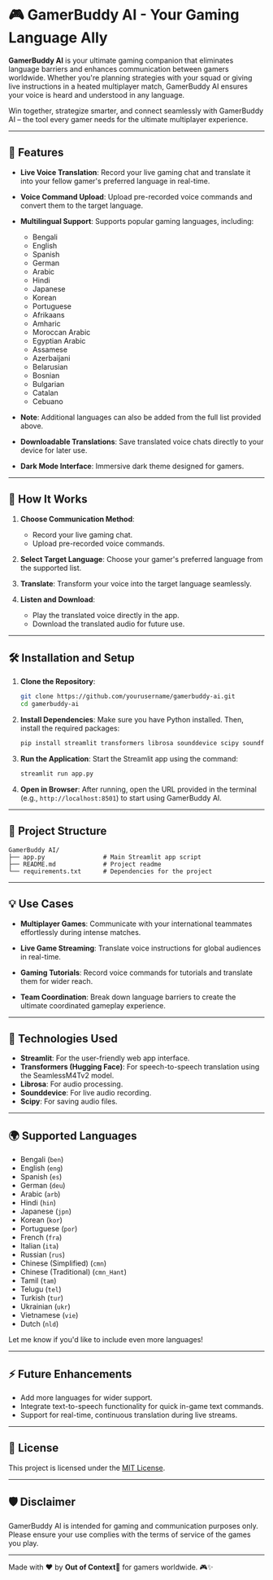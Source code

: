 # 🎮 GamerBuddy AI - Your Gaming Language Ally

**GamerBuddy AI** is your ultimate gaming companion that eliminates language barriers and enhances communication between gamers worldwide. Whether you're planning strategies with your squad or giving live instructions in a heated multiplayer match, GamerBuddy AI ensures your voice is heard and understood in any language. 

Win together, strategize smarter, and connect seamlessly with GamerBuddy AI – the tool every gamer needs for the ultimate multiplayer experience.

---

## 🚀 Features

- **Live Voice Translation**:
  Record your live gaming chat and translate it into your fellow gamer's preferred language in real-time.

- **Voice Command Upload**:
  Upload pre-recorded voice commands and convert them to the target language.

- **Multilingual Support**:
  Supports popular gaming languages, including: 
  - Bengali  
  - English  
  - Spanish  
  - German  
  - Arabic  
  - Hindi  
  - Japanese  
  - Korean  
  - Portuguese  
  - Afrikaans  
  - Amharic  
  - Moroccan Arabic  
  - Egyptian Arabic  
  - Assamese  
  - Azerbaijani  
  - Belarusian  
  - Bosnian  
  - Bulgarian  
  - Catalan  
  - Cebuano  

- **Note**: Additional languages can also be added from the full list provided above.

- **Downloadable Translations**:
  Save translated voice chats directly to your device for later use.

- **Dark Mode Interface**:
  Immersive dark theme designed for gamers.

---

## 🎯 How It Works

1. **Choose Communication Method**:
   - Record your live gaming chat.
   - Upload pre-recorded voice commands.

2. **Select Target Language**:
   Choose your gamer's preferred language from the supported list.

3. **Translate**:
   Transform your voice into the target language seamlessly.

4. **Listen and Download**:
   - Play the translated voice directly in the app.
   - Download the translated audio for future use.

---

## 🛠️ Installation and Setup

1. **Clone the Repository**:
   ```bash
   git clone https://github.com/yourusername/gamerbuddy-ai.git
   cd gamerbuddy-ai
   ```

2. **Install Dependencies**:
   Make sure you have Python installed. Then, install the required packages:
   ```bash
   pip install streamlit transformers librosa sounddevice scipy soundfile
   ```

3. **Run the Application**:
   Start the Streamlit app using the command:
   ```bash
   streamlit run app.py
   ```

4. **Open in Browser**:
   After running, open the URL provided in the terminal (e.g., `http://localhost:8501`) to start using GamerBuddy AI.

---

## 📂 Project Structure

```
GamerBuddy AI/
├── app.py                # Main Streamlit app script
├── README.md             # Project readme
└── requirements.txt      # Dependencies for the project
```

---

## 💡 Use Cases

- **Multiplayer Games**:
  Communicate with your international teammates effortlessly during intense matches.

- **Live Game Streaming**:
  Translate voice instructions for global audiences in real-time.

- **Gaming Tutorials**:
  Record voice commands for tutorials and translate them for wider reach.

- **Team Coordination**:
  Break down language barriers to create the ultimate coordinated gameplay experience.

---

## 🤖 Technologies Used

- **Streamlit**: For the user-friendly web app interface.
- **Transformers (Hugging Face)**: For speech-to-speech translation using the SeamlessM4Tv2 model.
- **Librosa**: For audio processing.
- **Sounddevice**: For live audio recording.
- **Scipy**: For saving audio files.

---

## 🌍 Supported Languages

- Bengali (`ben`)  
- English (`eng`)  
- Spanish (`es`)  
- German (`deu`)  
- Arabic (`arb`)  
- Hindi (`hin`)  
- Japanese (`jpn`)  
- Korean (`kor`)  
- Portuguese (`por`)  
- French (`fra`)  
- Italian (`ita`)  
- Russian (`rus`)  
- Chinese (Simplified) (`cmn`)  
- Chinese (Traditional) (`cmn_Hant`)  
- Tamil (`tam`)  
- Telugu (`tel`)  
- Turkish (`tur`)  
- Ukrainian (`ukr`)  
- Vietnamese (`vie`)  
- Dutch (`nld`)  

Let me know if you'd like to include even more languages!

---

## ⚡ Future Enhancements

- Add more languages for wider support.
- Integrate text-to-speech functionality for quick in-game text commands.
- Support for real-time, continuous translation during live streams.

---

## 📝 License

This project is licensed under the [MIT License](LICENSE).

---

## 🛡️ Disclaimer

GamerBuddy AI is intended for gaming and communication purposes only. Please ensure your use complies with the terms of service of the games you play.

---

Made with ❤️ by **Out of Context🤯** for gamers worldwide. 🎮✨
